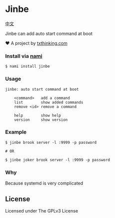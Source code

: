 # Jinbe

[中文](readme_zh.md)

Jinbe can add auto start command at boot

❤️ A project by [txthinking.com](https://www.txthinking.com)

### Install via [nami](https://github.com/txthinking/nami)

```
$ nami install jinbe
```

### Usage

	jinbe: auto start command at boot

        <command>   add a command
        list        show added commands
        remove <id> remove a command

        help        show help
        version     show version

### Example

    $ jinbe brook server -l :9999 -p password

	# OR

    $ jinbe joker brook server -l :9999 -p password

### Why

Because systemd is very complicated

## License

Licensed under The GPLv3 License
